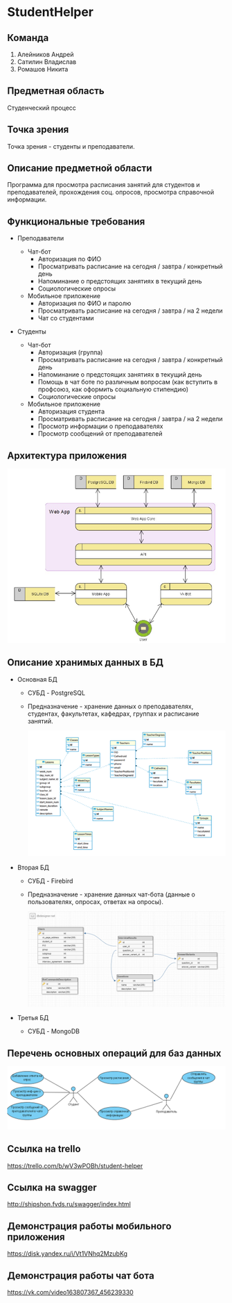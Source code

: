 # StudentHelper
## Команда
1. Алейников Андрей
2. Сатилин Владислав
3. Ромашов Никита

## Предметная область
Студенческий процесс

## Точка зрения
Точка зрения - студенты и преподаватели.

## Описание предметной области
Программа для просмотра расписания занятий для студентов и преподавателей, прохождения соц. опросов, просмотра справочной информации.

## Функциональные требования
- Преподаватели
  - Чат-бот
    - Авторизация по ФИО
    - Просматривать расписание на сегодня / завтра / конкретный день
    - Напоминание о предстоящих занятиях в текущий день
    - Социологические опросы
  - Мобильное приложение
    - Авторизация по ФИО и паролю
    - Просматривать расписание на сегодня / завтра / на 2 недели
    - Чат со студентами

- Студенты
  - Чат-бот
    - Авторизация (группа)
    - Просматривать расписание на сегодня / завтра / конкретный день
    - Напоминание о предстоящих занятиях в текущий день
    - Помощь в чат боте по различным вопросам (как вступить в профсоюз, как оформить социальную стипендию)
    - Социологические опросы
  - Мобильное приложение
    - Авторизация студента
    - Просматривать расписание на сегодня / завтра / на 2 недели
    - Просмотр информации о преподавателях
    - Просмотр сообщений от преподавателей

## Архитектура приложения

![AppSchema](https://github.com/mloner/StudentHelper/blob/main/images/appSchema.jpg)

## Описание хранимых данных в БД

- Основная БД
  - СУБД - PostgreSQL
  - Предназначение - хранение данных о преподавателях, студентах, факультетах, кафедрах, группах и расписание занятий.
  
	![DB1Schema](https://github.com/mloner/StudentHelper/blob/main/images/DB1Schema.png)
	
- Вторая БД
  - СУБД - Firebird
  - Предназначение - хранение данных чат-бота (данные о пользователях, опросах, ответах на опросы).
  
	![DB2Schema](https://github.com/mloner/StudentHelper/blob/main/images/DB2Schema.png)
	
- Третья БД
  - СУБД - MongoDB
  <!---!- Предназначение - 
	[DB2Schema](https://github.com/mloner/StudentHelper/blob/main/images/DB2Schema.png) --->
	
## Перечень основных операций для баз данных

![UseCase](https://github.com/mloner/StudentHelper/blob/main/images/UseCase.png)
  
## Ссылка на trello
https://trello.com/b/wV3wPOBh/student-helper

## Ссылка на swagger
http://shipshon.fvds.ru/swagger/index.html

## Демонстрация работы мобильного приложения
https://disk.yandex.ru/i/Vt1VNhq2MzubKg

## Демонстрация работы чат бота
https://vk.com/video163807367_456239330
